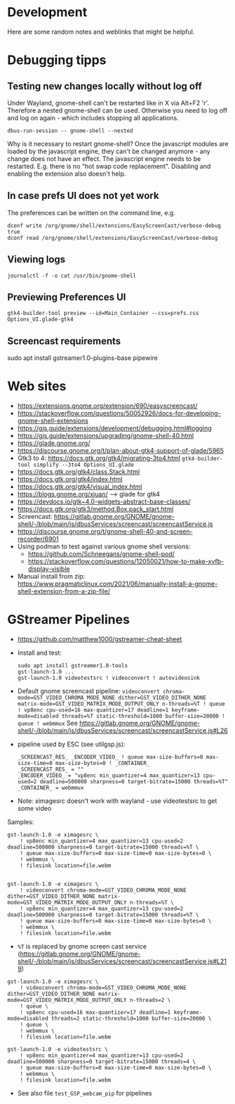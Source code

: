# Development

Here are some random notes and weblinks that might be helpful.

# Debugging tipps

## Testing new changes locally without log off

Under Wayland, gnome-shell can't be restarted like in X via Alt+F2 'r'. Therefore a nested gnome-shell can be used.
Otherwise you need to log off and log on again - which includes stopping all applications.

```
dbus-run-session -- gnome-shell --nested
```

Why is it necessary to restart gnome-shell? Once the javascript modules are loaded by the javascript engine,
they can't be changed anymore - any change does not have an effect. The javascript engine needs to be restarted.
E.g. there is no "hot swap code replacement". Disabling and enabling the extension also doesn't help.

## In case prefs UI does not yet work

The preferences can be written on the command line, e.g.

```
dconf write /org/gnome/shell/extensions/EasyScreenCast/verbose-debug true
dconf read /org/gnome/shell/extensions/EasyScreenCast/verbose-debug
```

## Viewing logs

```
journalctl -f -o cat /usr/bin/gnome-shell
```

## Previewing Preferences UI

```
gtk4-builder-tool preview --id=Main_Container --css=prefs.css Options_UI.glade-gtk4
```

## Screencast requirements

sudo apt install gstreamer1.0-plugins-base pipewire

# Web sites

*   https://extensions.gnome.org/extension/690/easyscreencast/
*   https://stackoverflow.com/questions/50052926/docs-for-developing-gnome-shell-extensions
*   https://gjs.guide/extensions/development/debugging.html#logging
*   https://gjs.guide/extensions/upgrading/gnome-shell-40.html
*   https://glade.gnome.org/
*   https://discourse.gnome.org/t/plan-about-gtk4-support-of-glade/5965
*   Gtk3 to 4: https://docs.gtk.org/gtk4/migrating-3to4.html
    `gtk4-builder-tool simplify --3to4 Options_UI.glade`
*   https://docs.gtk.org/gtk4/class.Stack.html
*   https://docs.gtk.org/gtk4/index.html
*   https://docs.gtk.org/gtk4/visual_index.html
*   https://blogs.gnome.org/xjuan/ --> glade for gtk4
*   https://devdocs.io/gtk~4.0-widgets-abstract-base-classes/
*   https://docs.gtk.org/gtk3/method.Box.pack_start.html
*   Screencast: https://gitlab.gnome.org/GNOME/gnome-shell/-/blob/main/js/dbusServices/screencast/screencastService.js
*   https://discourse.gnome.org/t/gnome-shell-40-and-screen-recorder/6901
*   Using podman to test against various gnome shell versions:
    *   https://github.com/Schneegans/gnome-shell-pod/
    *   https://stackoverflow.com/questions/12050021/how-to-make-xvfb-display-visible
*   Manual install from zip: https://www.pragmaticlinux.com/2021/06/manually-install-a-gnome-shell-extension-from-a-zip-file/

# GStreamer Pipelines

*   https://github.com/matthew1000/gstreamer-cheat-sheet

*   Install and test:
    ```
    sudo apt install gstreamer1.0-tools
    gst-launch-1.0 ...
    gst-launch-1.0 videotestsrc ! videoconvert ! autovideosink
    ```

*   Default gnome screencast pipeline:
    `videoconvert chroma-mode=GST_VIDEO_CHROMA_MODE_NONE dither=GST_VIDEO_DITHER_NONE matrix-mode=GST_VIDEO_MATRIX_MODE_OUTPUT_ONLY n-threads=%T ! queue ! vp8enc cpu-used=16 max-quantizer=17 deadline=1 keyframe-mode=disabled threads=%T static-threshold=1000 buffer-size=20000 ! queue ! webmmux`
    See https://gitlab.gnome.org/GNOME/gnome-shell/-/blob/main/js/dbusServices/screencast/screencastService.js#L26

*   pipeline used by ESC (see utilgsp.js):
    ```
    _SCREENCAST_RES_ _ENCODER_VIDEO_ ! queue max-size-buffers=0 max-size-time=0 max-size-bytes=0 ! _CONTAINER_
    _SCREENCAST_RES_ = ""
    _ENCODER_VIDEO_ = "vp8enc min_quantizer=4 max_quantizer=13 cpu-used=2 deadline=500000 sharpness=0 target-bitrate=15000 threads=%T"
    _CONTAINER_ = webmmux
    ```

*   Note: ximagesrc doesn't work with wayland - use videotestsrc to get some video

Samples:

```
gst-launch-1.0 -e ximagesrc \
    ! vp8enc min_quantizer=4 max_quantizer=13 cpu-used=2 deadline=500000 sharpness=0 target-bitrate=15000 threads=%T \
    ! queue max-size-buffers=0 max-size-time=0 max-size-bytes=0 \
    ! webmmux \
    ! filesink location=file.webm


gst-launch-1.0 -e ximagesrc \
    ! videoconvert chroma-mode=GST_VIDEO_CHROMA_MODE_NONE dither=GST_VIDEO_DITHER_NONE matrix-mode=GST_VIDEO_MATRIX_MODE_OUTPUT_ONLY n-threads=%T \
    ! vp8enc min_quantizer=4 max_quantizer=13 cpu-used=2 deadline=500000 sharpness=0 target-bitrate=15000 threads=%T \
    ! queue max-size-buffers=0 max-size-time=0 max-size-bytes=0 \
    ! webmmux \
    ! filesink location=file.webm
```

*   `%T` is replaced by gnome screen cast service (https://gitlab.gnome.org/GNOME/gnome-shell/-/blob/main/js/dbusServices/screencast/screencastService.js#L219)

```
gst-launch-1.0 -e ximagesrc \
    ! videoconvert chroma-mode=GST_VIDEO_CHROMA_MODE_NONE dither=GST_VIDEO_DITHER_NONE matrix-mode=GST_VIDEO_MATRIX_MODE_OUTPUT_ONLY n-threads=2 \
    ! queue \
    ! vp8enc cpu-used=16 max-quantizer=17 deadline=1 keyframe-mode=disabled threads=2 static-threshold=1000 buffer-size=20000 \
    ! queue \
    ! webmmux \
    ! filesink location=file.webm

gst-launch-1.0 -e videotestsrc \
    ! vp8enc min_quantizer=4 max_quantizer=13 cpu-used=2 deadline=500000 sharpness=0 target-bitrate=15000 threads=4 \
    ! queue max-size-buffers=0 max-size-time=0 max-size-bytes=0 \
    ! webmmux \
    ! filesink location=file.webm
```

*   See also file `test_GSP_webcam_pip` for pipelines
